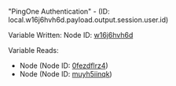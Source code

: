 "PingOne Authentication" - (ID: local.w16j6hvh6d.payload.output.session.user.id)

Variable Written:
Node ID: [w16j6hvh6d](../nodes/w16j6hvh6d.md)

Variable Reads:
* Node (Node ID: [0fezdflrz4](../nodes/0fezdflrz4.md))
* Node (Node ID: [muyh5iinqk](../nodes/muyh5iinqk.md))
